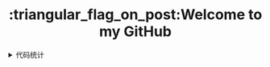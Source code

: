 <h1 align="center">:triangular_flag_on_post:Welcome to my GitHub</h1>


<details>
  <summary>代码统计</summary>
  how
  how
  <img align="left" src="https://github-readme-stats.vercel.app/api/top-langs/?username=nanxuanzi&layout=compact"/><img align="right" src="https://github-readme-stats.vercel.app/api?username=nanxuanzi&show_icons=true"/> 
</details>

